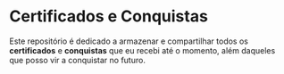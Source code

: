 # Certificados e Conquistas

Este repositório é dedicado a armazenar e compartilhar todos os **certificados** e **conquistas** que eu recebi até o momento, além daqueles que posso vir a conquistar no futuro.
